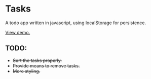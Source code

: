 # Tasks

A todo app written in javascript, using localStorage for persistence.

[View demo.](https://kpmacgregor.github.io/tasks/)

## TODO:

- ~~Sort the tasks properly.~~
- ~~Provide means to remove tasks.~~
- ~~More styling.~~
